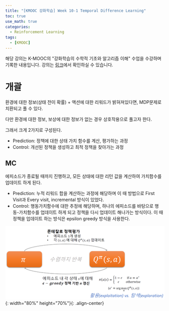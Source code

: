 ```yaml
---
title: "[KMOOC 강화학습] Week 10-1 Temporal Difference Learning"
toc: true
use_math: true
categories:
  - Reinforcement Learning
tags:
  - [KMOOC]
---
```


해당 강의는 K-MOOC의 "강화학습의 수학적 기초와 알고리즘 이해" 수업을 수강하며 기록한 내용입니다. 강의는 [링크](http://www.kmooc.kr/courses/course-v1:KoreaUnivK+ku_ai_002+2020_A44/course/)에서 확인하실 수 있습니다.

# 개괄

환경에 대한 정보(상태 전이 확률) + 액션에 대한 리워드가 밝혀져있다면, MDP문제로 치환되고 풀 수 있다.

다만 환경에 대한 정보, 보상에 대한 정보가 없는 경우 상호작용으로 풀고자 한다.

그래서 크게 2가지로 구성된다.

- Prediction: 정책에 대한 상태 가치 함수를 계산, 평가하는 과정
- Control: 개선된 정책을 생성하고 최적 정책을 찾아가는 과정

## MC

에피소드가 종료될 때까지 진행하고, 모든 상태에 대한 리턴 값을 계산하여 가치함수를 업데이트 하게 된다.

- Prediction: 누적 리워드 합을 계산하는 과정에 해당하며 이 때 방법으로 First Visit과 Every visit, incremental 방식이 있었다.
- Control: 행동가치함수에 대한 추정에 해당하며, 하나의 에피소드를 바탕으로 행동-가치함수를 업데이트 하게 되고 정책을 다시 업데이트 해나가는 방식이다. 이 때 정책을 업데이트 하는 방식은 epsilon greedy 방식을 사용한다.

![사진](/assets/images/RL/w10-01-01.PNG){: width="80%" height="70%"}{: .align-center}